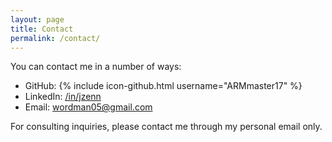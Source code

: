```yaml
---
layout: page
title: Contact
permalink: /contact/
---
```


You can contact me in a number of ways:

- GitHub: {% include icon-github.html username="ARMmaster17" %}  
- LinkedIn: [/in/jzenn](http://linkedin.com/in/jzenn)  
- Email: [wordman05@gmail.com](mailto:wordman05@gmail.com)  

For consulting inquiries, please contact me through my personal email only.
